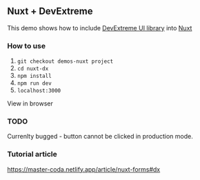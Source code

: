 ## Nuxt + DevExtreme
This demo shows how to include [DevExtreme UI library](https://js.devexpress.com/) into [Nuxt](https://nuxt.com/)

### How to use
1. `git checkout demos-nuxt project`
2. `cd nuxt-dx`
3. `npm install`
4. `npm run dev` 
5. `localhost:3000` 

View in browser

### TODO

Currenlty bugged - button cannot be clicked in production mode.

### Tutorial article
https://master-coda.netlify.app/article/nuxt-forms#dx
